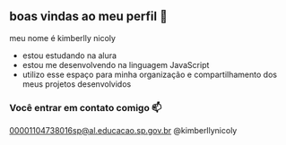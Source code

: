 ## boas vindas ao meu perfil 🖤

meu nome é kimberlly nicoly

- estou estudando na alura
- estou me desenvolvendo na linguagem JavaScript
- utilizo esse espaço para minha organização e compartilhamento dos meus projetos desenvolvidos

### Você entrar em contato comigo 📫

00001104738016sp@al.educacao.sp.gov.br
@kimberllynicoly
